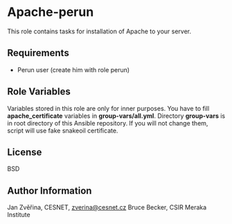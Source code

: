 Apache-perun
=========

This role contains tasks for installation of Apache to your server.


Requirements
------------

- Perun user (create him with role perun)


Role Variables
--------------

Variables stored in this role are only for inner purposes. You have to fill **apache_certificate** variables in **group-vars/all.yml**. Directory **group-vars** is in root directory of this Ansible repository. If you will not change them, script will use fake snakeoil certificate.


License
-------

BSD


Author Information
------------------

Jan Zvěřina, CESNET, zverina@cesnet.cz
Bruce Becker, CSIR Meraka Institute
